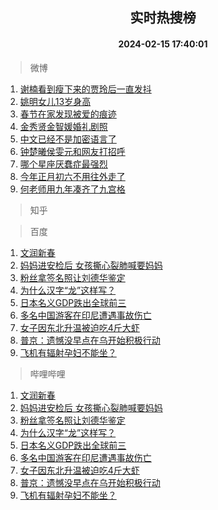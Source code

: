 <div align="center"><h2>实时热搜榜</h2><h4>2024-02-15 17:40:01</h4></div>

> 微博  

1. [谢楠看到瘦下来的贾玲后一直发抖](https://s.weibo.com/weibo?q=%23%E8%B0%A2%E6%A5%A0%E7%9C%8B%E5%88%B0%E7%98%A6%E4%B8%8B%E6%9D%A5%E7%9A%84%E8%B4%BE%E7%8E%B2%E5%90%8E%E4%B8%80%E7%9B%B4%E5%8F%91%E6%8A%96%23&t=31&band_rank=1&Refer=top)<br />
2. [姚明女儿13岁身高](https://s.weibo.com/weibo?q=%23%E5%A7%9A%E6%98%8E%E5%A5%B3%E5%84%BF13%E5%B2%81%E8%BA%AB%E9%AB%98%23&t=31&band_rank=2&Refer=top)<br />
3. [春节在家发现被爱的痕迹](https://s.weibo.com/weibo?q=%23%E6%98%A5%E8%8A%82%E5%9C%A8%E5%AE%B6%E5%8F%91%E7%8E%B0%E8%A2%AB%E7%88%B1%E7%9A%84%E7%97%95%E8%BF%B9%23&t=31&band_rank=3&Refer=top)<br />
4. [金秀贤金智媛婚礼剧照](https://s.weibo.com/weibo?q=%23%E9%87%91%E7%A7%80%E8%B4%A4%E9%87%91%E6%99%BA%E5%AA%9B%E5%A9%9A%E7%A4%BC%E5%89%A7%E7%85%A7%23&t=31&band_rank=4&Refer=top)<br />
5. [中文已经不是加密语言了](https://s.weibo.com/weibo?q=%E4%B8%AD%E6%96%87%E5%B7%B2%E7%BB%8F%E4%B8%8D%E6%98%AF%E5%8A%A0%E5%AF%86%E8%AF%AD%E8%A8%80%E4%BA%86&t=31&band_rank=5&Refer=top)<br />
6. [钟楚曦侯雯元和网友打招呼](https://s.weibo.com/weibo?q=%23%E9%92%9F%E6%A5%9A%E6%9B%A6%E4%BE%AF%E9%9B%AF%E5%85%83%E5%92%8C%E7%BD%91%E5%8F%8B%E6%89%93%E6%8B%9B%E5%91%BC%23&t=31&band_rank=6&Refer=top)<br />
7. [哪个星座厌蠢症最强烈](https://s.weibo.com/weibo?q=%E5%93%AA%E4%B8%AA%E6%98%9F%E5%BA%A7%E5%8E%8C%E8%A0%A2%E7%97%87%E6%9C%80%E5%BC%BA%E7%83%88&t=31&band_rank=7&Refer=top)<br />
8. [今年正月初六不用往外走了](https://s.weibo.com/weibo?q=%23%E4%BB%8A%E5%B9%B4%E6%AD%A3%E6%9C%88%E5%88%9D%E5%85%AD%E4%B8%8D%E7%94%A8%E5%BE%80%E5%A4%96%E8%B5%B0%E4%BA%86%23&t=31&band_rank=8&Refer=top)<br />
9. [何老师用九年凑齐了九宫格](https://s.weibo.com/weibo?q=%23%E4%BD%95%E8%80%81%E5%B8%88%E7%94%A8%E4%B9%9D%E5%B9%B4%E5%87%91%E9%BD%90%E4%BA%86%E4%B9%9D%E5%AE%AB%E6%A0%BC%23&t=31&band_rank=9&Refer=top)<br />

> 知乎  


> 百度  

1. [文润新春](https://www.baidu.com/s?wd=%E6%96%87%E6%B6%A6%E6%96%B0%E6%98%A5&sa=fyb_news&rsv_dl=fyb_news)<br />
2. [妈妈进安检后 女孩撕心裂肺喊要妈妈](https://www.baidu.com/s?wd=%E5%A6%88%E5%A6%88%E8%BF%9B%E5%AE%89%E6%A3%80%E5%90%8E+%E5%A5%B3%E5%AD%A9%E6%92%95%E5%BF%83%E8%A3%82%E8%82%BA%E5%96%8A%E8%A6%81%E5%A6%88%E5%A6%88&sa=fyb_news&rsv_dl=fyb_news)<br />
3. [粉丝拿签名照让刘德华鉴定](https://www.baidu.com/s?wd=%E7%B2%89%E4%B8%9D%E6%8B%BF%E7%AD%BE%E5%90%8D%E7%85%A7%E8%AE%A9%E5%88%98%E5%BE%B7%E5%8D%8E%E9%89%B4%E5%AE%9A&sa=fyb_news&rsv_dl=fyb_news)<br />
4. [为什么汉字“龙”这样写？](https://www.baidu.com/s?wd=%E4%B8%BA%E4%BB%80%E4%B9%88%E6%B1%89%E5%AD%97%E2%80%9C%E9%BE%99%E2%80%9D%E8%BF%99%E6%A0%B7%E5%86%99%EF%BC%9F&sa=fyb_news&rsv_dl=fyb_news)<br />
5. [日本名义GDP跌出全球前三](https://www.baidu.com/s?wd=%E6%97%A5%E6%9C%AC%E5%90%8D%E4%B9%89GDP%E8%B7%8C%E5%87%BA%E5%85%A8%E7%90%83%E5%89%8D%E4%B8%89&sa=fyb_news&rsv_dl=fyb_news)<br />
6. [多名中国游客在印尼遭遇事故伤亡](https://www.baidu.com/s?wd=%E5%A4%9A%E5%90%8D%E4%B8%AD%E5%9B%BD%E6%B8%B8%E5%AE%A2%E5%9C%A8%E5%8D%B0%E5%B0%BC%E9%81%AD%E9%81%87%E4%BA%8B%E6%95%85%E4%BC%A4%E4%BA%A1&sa=fyb_news&rsv_dl=fyb_news)<br />
7. [女子因东北升温被迫吃4斤大虾](https://www.baidu.com/s?wd=%E5%A5%B3%E5%AD%90%E5%9B%A0%E4%B8%9C%E5%8C%97%E5%8D%87%E6%B8%A9%E8%A2%AB%E8%BF%AB%E5%90%834%E6%96%A4%E5%A4%A7%E8%99%BE&sa=fyb_news&rsv_dl=fyb_news)<br />
8. [普京：遗憾没早点在乌开始积极行动](https://www.baidu.com/s?wd=%E6%99%AE%E4%BA%AC%EF%BC%9A%E9%81%97%E6%86%BE%E6%B2%A1%E6%97%A9%E7%82%B9%E5%9C%A8%E4%B9%8C%E5%BC%80%E5%A7%8B%E7%A7%AF%E6%9E%81%E8%A1%8C%E5%8A%A8&sa=fyb_news&rsv_dl=fyb_news)<br />
9. [飞机有辐射孕妇不能坐？](https://www.baidu.com/s?wd=%E9%A3%9E%E6%9C%BA%E6%9C%89%E8%BE%90%E5%B0%84%E5%AD%95%E5%A6%87%E4%B8%8D%E8%83%BD%E5%9D%90%EF%BC%9F&sa=fyb_news&rsv_dl=fyb_news)<br />

> 哔哩哔哩  

1. [文润新春](https://www.baidu.com/s?wd=%E6%96%87%E6%B6%A6%E6%96%B0%E6%98%A5&sa=fyb_news&rsv_dl=fyb_news)<br />
2. [妈妈进安检后 女孩撕心裂肺喊要妈妈](https://www.baidu.com/s?wd=%E5%A6%88%E5%A6%88%E8%BF%9B%E5%AE%89%E6%A3%80%E5%90%8E+%E5%A5%B3%E5%AD%A9%E6%92%95%E5%BF%83%E8%A3%82%E8%82%BA%E5%96%8A%E8%A6%81%E5%A6%88%E5%A6%88&sa=fyb_news&rsv_dl=fyb_news)<br />
3. [粉丝拿签名照让刘德华鉴定](https://www.baidu.com/s?wd=%E7%B2%89%E4%B8%9D%E6%8B%BF%E7%AD%BE%E5%90%8D%E7%85%A7%E8%AE%A9%E5%88%98%E5%BE%B7%E5%8D%8E%E9%89%B4%E5%AE%9A&sa=fyb_news&rsv_dl=fyb_news)<br />
4. [为什么汉字“龙”这样写？](https://www.baidu.com/s?wd=%E4%B8%BA%E4%BB%80%E4%B9%88%E6%B1%89%E5%AD%97%E2%80%9C%E9%BE%99%E2%80%9D%E8%BF%99%E6%A0%B7%E5%86%99%EF%BC%9F&sa=fyb_news&rsv_dl=fyb_news)<br />
5. [日本名义GDP跌出全球前三](https://www.baidu.com/s?wd=%E6%97%A5%E6%9C%AC%E5%90%8D%E4%B9%89GDP%E8%B7%8C%E5%87%BA%E5%85%A8%E7%90%83%E5%89%8D%E4%B8%89&sa=fyb_news&rsv_dl=fyb_news)<br />
6. [多名中国游客在印尼遭遇事故伤亡](https://www.baidu.com/s?wd=%E5%A4%9A%E5%90%8D%E4%B8%AD%E5%9B%BD%E6%B8%B8%E5%AE%A2%E5%9C%A8%E5%8D%B0%E5%B0%BC%E9%81%AD%E9%81%87%E4%BA%8B%E6%95%85%E4%BC%A4%E4%BA%A1&sa=fyb_news&rsv_dl=fyb_news)<br />
7. [女子因东北升温被迫吃4斤大虾](https://www.baidu.com/s?wd=%E5%A5%B3%E5%AD%90%E5%9B%A0%E4%B8%9C%E5%8C%97%E5%8D%87%E6%B8%A9%E8%A2%AB%E8%BF%AB%E5%90%834%E6%96%A4%E5%A4%A7%E8%99%BE&sa=fyb_news&rsv_dl=fyb_news)<br />
8. [普京：遗憾没早点在乌开始积极行动](https://www.baidu.com/s?wd=%E6%99%AE%E4%BA%AC%EF%BC%9A%E9%81%97%E6%86%BE%E6%B2%A1%E6%97%A9%E7%82%B9%E5%9C%A8%E4%B9%8C%E5%BC%80%E5%A7%8B%E7%A7%AF%E6%9E%81%E8%A1%8C%E5%8A%A8&sa=fyb_news&rsv_dl=fyb_news)<br />
9. [飞机有辐射孕妇不能坐？](https://www.baidu.com/s?wd=%E9%A3%9E%E6%9C%BA%E6%9C%89%E8%BE%90%E5%B0%84%E5%AD%95%E5%A6%87%E4%B8%8D%E8%83%BD%E5%9D%90%EF%BC%9F&sa=fyb_news&rsv_dl=fyb_news)<br />
